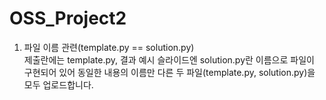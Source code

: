 # OSS_Project2

1) 파일 이름 관련(template.py == solution.py)<br>
   제출란에는 template.py, 결과 예시 슬라이드엔 solution.py란 이름으로 파일이 구현되어 있어 동일한 내용의 이름만 다른 두 파일(template.py, solution.py)을 모두 업로드합니다.
